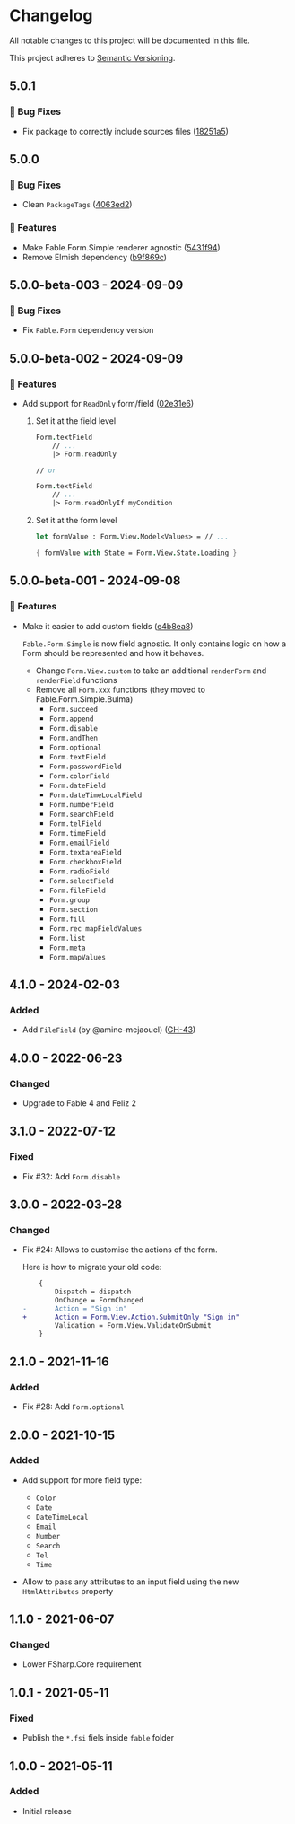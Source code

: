 # Changelog

All notable changes to this project will be documented in this file.

This project adheres to [Semantic Versioning](https://semver.org/spec/v2.0.0.html).

<!-- EasyBuild: START -->
<!-- last_commit_released: 47b89f5296aaca039aa851647fcec3b4acee7f81 -->
<!-- EasyBuild: END -->

## 5.0.1

### 🐞 Bug Fixes

* Fix package to correctly include sources files ([18251a5](https://github.com/glutinum-org/cli/commit/18251a5286eda8b744d471b5722cc73ced158175))

## 5.0.0

### 🐞 Bug Fixes

* Clean `PackageTags` ([4063ed2](https://github.com/glutinum-org/cli/commit/4063ed2cb5d201ae1c9b31f3f005a1780b913265))

### 🚀 Features

* Make Fable.Form.Simple renderer agnostic ([5431f94](https://github.com/glutinum-org/cli/commit/5431f9411ca130ee8e0f8f7c4d40b5d32b0bdbe5))
* Remove Elmish dependency ([b9f869c](https://github.com/glutinum-org/cli/commit/b9f869cda9f384e2849ba401557a93aba286a4a0))

## 5.0.0-beta-003 - 2024-09-09

### 🐞 Bug Fixes

* Fix `Fable.Form` dependency version

## 5.0.0-beta-002 - 2024-09-09

### 🚀 Features

* Add support for `ReadOnly` form/field ([02e31e6](https://github.com/glutinum-org/cli/commit/02e31e6fa32f3722da8868ae0b18d34fa1ea68f7))

    1. Set it at the field level

        ```fsharp
        Form.textField
            // ...
            |> Form.readOnly

        // or

        Form.textField
            // ...
            |> Form.readOnlyIf myCondition
        ```

    2. Set it at the form level

        ```fsharp
        let formValue : Form.View.Model<Values> = // ...

        { formValue with State = Form.View.State.Loading }
        ```

## 5.0.0-beta-001 - 2024-09-08

### 🚀 Features

* Make it easier to add custom fields ([e4b8ea8](https://github.com/glutinum-org/cli/commit/e4b8ea8bb4b814c932a9ad3996cd0f554435373c))

    `Fable.Form.Simple` is now field agnostic. It only contains logic on how a Form should be represented and how it behaves.

    * Change `Form.View.custom` to take an additional `renderForm` and `renderField` functions
    * Remove all `Form.xxx` functions (they moved to Fable.Form.Simple.Bulma)
        * `Form.succeed`
        * `Form.append`
        * `Form.disable`
        * `Form.andThen`
        * `Form.optional`
        * `Form.textField`
        * `Form.passwordField`
        * `Form.colorField`
        * `Form.dateField`
        * `Form.dateTimeLocalField`
        * `Form.numberField`
        * `Form.searchField`
        * `Form.telField`
        * `Form.timeField`
        * `Form.emailField`
        * `Form.textareaField`
        * `Form.checkboxField`
        * `Form.radioField`
        * `Form.selectField`
        * `Form.fileField`
        * `Form.group`
        * `Form.section`
        * `Form.fill`
        * `Form.rec mapFieldValues`
        * `Form.list`
        * `Form.meta`
        * `Form.mapValues`

## 4.1.0 - 2024-02-03

### Added

* Add `FileField` (by @amine-mejaouel) ([GH-43](https://github.com/MangelMaxime/Fable.Form/pull/43))

## 4.0.0 - 2022-06-23

### Changed

* Upgrade to Fable 4 and Feliz 2

## 3.1.0 - 2022-07-12

### Fixed

* Fix #32: Add `Form.disable`

## 3.0.0 - 2022-03-28

### Changed

* Fix #24: Allows to customise the actions of the form.

    Here is how to migrate your old code:

    ```diff
        {
            Dispatch = dispatch
            OnChange = FormChanged
    -       Action = "Sign in"
    +       Action = Form.View.Action.SubmitOnly "Sign in"
            Validation = Form.View.ValidateOnSubmit
        }
    ```

## 2.1.0 - 2021-11-16

### Added

* Fix #28: Add `Form.optional`

## 2.0.0 - 2021-10-15

### Added

* Add support for more field type:
    * `Color`
    * `Date`
    * `DateTimeLocal`
    * `Email`
    * `Number`
    * `Search`
    * `Tel`
    * `Time`

* Allow to pass any attributes to an input field using the new `HtmlAttributes` property

## 1.1.0 - 2021-06-07

### Changed

* Lower FSharp.Core requirement

## 1.0.1 - 2021-05-11

### Fixed

* Publish the `*.fsi` fiels inside `fable` folder

## 1.0.0 - 2021-05-11

### Added

* Initial release
